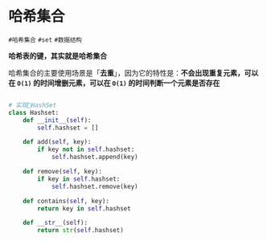 
# 哈希集合

`#哈希集合` `#set` `#数据结构` 

**哈希表的键，其实就是哈希集合**

哈希集合的主要使用场景是「**去重**」，因为它的特性是：**不会出现重复元素，可以在 `O(1)` 的时间增删元素，可以在 `O(1)` 的时间判断一个元素是否存在**


```python

# 实现HashSet
class Hashset:
    def __init__(self):
        self.hashset = []

    def add(self, key):
        if key not in self.hashset:
            self.hashset.append(key)

    def remove(self, key):
        if key in self.hashset:
            self.hashset.remove(key)

    def contains(self, key):
        return key in self.hashset

    def __str__(self):
        return str(self.hashset)

```